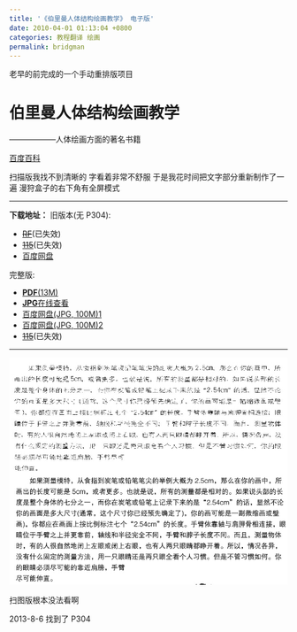 ```yaml
---
title: '《伯里曼人体结构绘画教学》 电子版'
date: 2010-04-01 01:13:04 +0800
categories: 教程翻译 绘画
permalink: bridgman
---
```


老早的前完成的一个手动重排版项目

# 伯里曼人体结构绘画教学

——————人体绘画方面的著名书籍

[百度百科](http://baike.baidu.com/view/525406.htm '介绍')

扫描版我找不到清晰的 字看着非常不舒服
于是我花时间把文字部分重新制作了一遍
漫狩盒子的右下角有全屏模式

---

**下载地址：**
旧版本(无 P304):

- [~~RF~~](http://www.rayfile.com/files/1f40e7f3-cf15-11df-9a97-0015c55db73d/ 'RF')(已失效)
- [~~115~~](http://115.com/lb/5lbfvvub '115')(已失效)
- [百度网盘](http://pan.baidu.com/share/link?shareid=3915609403&uk=3741681143 '百度网盘')

完整版:

- [**PDF**(13M)](/files/伯里曼人体结构绘画教学.pdf)
- [**JPG**在线查看](http://pub.manshow.org/vol/4644)
- [百度网盘(JPG, 100M)1](https://pan.baidu.com/share/link?shareid=3915609403&uk=3741681143)
- [百度网盘(JPG, 100M)2](http://pan.baidu.com/share/link?shareid=3878615253&uk=3741681143 '百度网盘')
- [~~115~~](http://115.com/lb/5lbfvbcs '115')(已失效)

---

![!发图用](/images/4b35730c908ccad3d2338e6c1b3c2574a7ed2284.jpeg)

扫图版根本没法看啊

2013-8-6 找到了 P304
